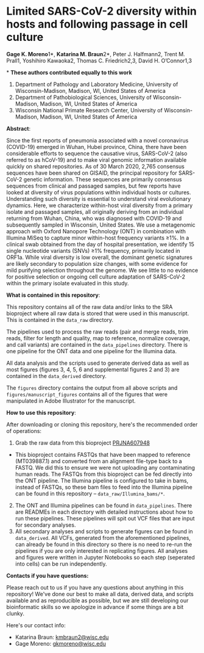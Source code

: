 # Limited SARS-CoV-2 diversity within hosts and following passage in cell culture

**Gage K. Moreno**1*, **Katarina M. Braun**2*, Peter J. Halfmann2, Trent M. Prall1, Yoshihiro Kawaoka2, Thomas C. Friedrich2,3, David H. O’Connor1,3 

\* **These authors contributed equally to this work**  

1. Department of Pathology and Laboratory Medicine, University of Wisconsin-Madison, Madison, WI, United States of America
2. Department of Pathobiological Sciences, University of Wisconsin-Madison, Madison, WI, United States of America
3. Wisconsin National Primate Research Center, University of Wisconsin-Madison, Madison, WI, United States of America

**Abstract**:

Since the first reports of pneumonia associated with a novel coronavirus (COVID-19) emerged in Wuhan, Hubei province, China, there have been considerable efforts to sequence the causative virus, SARS-CoV-2 (also referred to as hCoV-19) and to make viral genomic information available quickly on shared repositories. As of 30 March 2020, 2,765 consensus sequences have been shared on GISAID, the principal repository for SARS-CoV-2 genetic information. These sequences are primarily consensus sequences from clinical and passaged samples, but few reports have looked at diversity of virus populations within individual hosts or cultures. Understanding such diversity is essential to understand viral evolutionary dynamics. Here, we characterize within-host viral diversity from a primary isolate and passaged samples, all originally deriving from an individual returning from Wuhan, China, who was diagnosed with COVID-19 and subsequently sampled in Wisconsin, United States. We use a metagenomic approach with Oxford Nanopore Technology (ONT) in combination with Illumina MiSeq to capture minor within-host frequency variants ≥1%. In a clinical swab obtained from the day of hospital presentation, we identify 15 single nucleotide variants (SNVs) ≥1% frequency, primarily located in ORF1a. While viral diversity is low overall, the dominant genetic signatures are likely secondary to population size changes, with some evidence for mild purifying selection throughout the genome. We see little to no evidence for positive selection or ongoing cell culture adaptation of SARS-CoV-2 within the primary isolate evaluated in this study. 

**What is contained in this repository**: 

This repository contains all of the raw data and/or links to the SRA bioproject where all raw data is stored that were used in this manuscript. This is contained in the `data_raw` directory. 

The pipelines used to process the raw reads (pair and merge reads, trim reads, filter for length and quality, map to reference, normalize coverage, and call variants) are contained in the `data_pipelines` directory. There is one pipeline for the ONT data and one pipeline for the Illumina data. 

All data analysis and the scripts used to generate derived data as well as most figures (figures 3, 4, 5, 6 and supplemental figures 2 and 3) are contained in the `data_derived` directory. 

The `figures` directory contains the output from all above scripts and `figures/manuscript_figures` contains all of the figures that were manipulated in Adobe Illustrator for the manuscript. 

**How to use this repository**: 

After downloading or cloning this repository, here's the recommended order of operations: 
1. Grab the raw data from this bioproject [PRJNA607948](ttps://www.ncbi.nlm.nih.gov/bioproject/PRJNA607948/)    
- This bioproject contains FASTQs that have been mapped to reference (MT039887.1) and converted from an alignment file-type back to a FASTQ. We did this to ensure we were not uploading any contaminating human reads. The FASTQs from this bioproject can be fed directly into the ONT pipeline. The Illumina pipeline is configured to take in bams, instead of FASTQs, so these bam files to feed into the Illumina pipeline can be found in this repository – `data_raw/Illumina_bams/*`. 
2. The ONT and Illumina pipelines can be found in `data_pipelines`. There are READMEs in each directory with detailed instructions about how to run these pipelines. These pipelines will spit out VCF files that are input for secondary analyses. 
3. All secondary analyses and scripts to generate figures can be found in `data_derived`. All VCFs, generated from the aforementioned pipelines, can already be found in this directory so there is no need to re-run the pipelines if you are only interested in replicating figures. All analyses and figures were written in Jupyter Notebooks so each step (seperated into cells) can be run independently. 

**Contacts if you have questions:**

Please reach out to us if you have any questions about anything in this repository! We've done our best to make all data, derived data, and scripts available and as reproducible as possible, but we are still developing our bioinformatic skills so we apologize in advance if some things are a bit clunky. 

Here's our contact info: 
- Katarina Braun: kmbraun2@wisc.edu
- Gage Moreno: gkmoreno@wisc.edu
